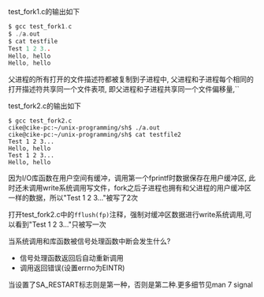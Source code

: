 test_fork1.c的输出如下
```C
$ gcc test_fork1.c 
$ ./a.out 
$ cat testfile 
Test 1 2 3..
Hello, hello
Hello, hello
```
父进程的所有打开的文件描述符都被复制到子进程中, 父进程和子进程每个相同的打开描述符共享同一个文件表项, 即父进程和子进程共享同一个文件偏移量,``


test_fork2.c的输出如下
```
$ gcc test_fork2.c 
cike@cike-pc:~/unix-programming/sh$ ./a.out 
cike@cike-pc:~/unix-programming/sh$ cat testfile2 
Test 1 2 3...
Hello, hello
Test 1 2 3...
Hello, hello
```
因为I/O库函数在用户空间有缓冲，调用第一个fprintf时数据保存在用户缓冲区, 此时还未调用write系统调用写文件，fork之后子进程也拥有和父进程的用户缓冲区一样的数据，所以"Test 1 2 3..."被写了2次

打开test_fork2.c中的`fflush(fp)`注释，强制对缓冲区数据进行write系统调用,可以看到"Test 1 2 3..."只被写一次


当系统调用和库函数被信号处理函数中断会发生什么?
- 信号处理函数返回后自动重新调用
- 调用返回错误(设置errno为EINTR)

当设置了SA_RESTART标志则是第一种，否则是第二种.更多细节见man 7 signal

